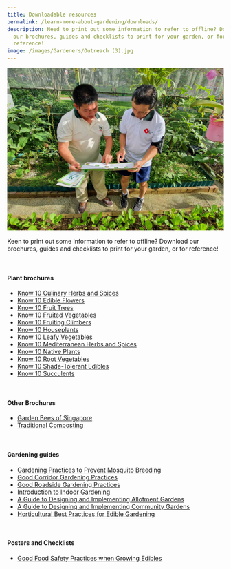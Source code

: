 ```yaml
---
title: Downloadable resources
permalink: /learn-more-about-gardening/downloads/
description: Need to print out some information to refer to offline? Download
  our brochures, guides and checklists to print for your garden, or for
  reference!
image: /images/Gardeners/Outreach (3).jpg
---
```

<section>
<img title="An NParks officer talking to a Community Gardener about gardening brochures. Photo by Jacqueline Chua." src="/images/Gardeners/Outreach%20(3).jpg">
<p>Keen to print out some information to refer to offline? Download our brochures, guides and checklists to print for your garden, or for reference!</p>
	<br>
	</section>
<section>
<h4>Plant brochures</h4>
<ul>
<li><a download="" href="/files/know%2010%20culinary%20herbs%20and%20spices.pdf">Know 10 Culinary Herbs and Spices</a></li>
	<li><a download="" href="/files/know%2010%20edible%20flowers.pdf">Know 10 Edible Flowers</a></li>
	<li><a download="" href="/files/know%2010%20fruit%20trees.pdf">Know 10 Fruit Trees</a></li>
				<li><a download="" href="/files/know%2010%20fruited%20vegetables.pdf">Know 10 Fruited Vegetables</a></li>
	<li><a download="" href="/files/know%2010%20fruiting%20climbers.pdf">Know 10 Fruiting Climbers</a></li>
		<li><a download="" href="/files/know%2010%20house%20plants.pdf">Know 10 Houseplants</a></li>
				<li><a download="" href="/files/know%2010%20leafy%20vegetables.pdf">Know 10 Leafy Vegetables</a></li>
		<li><a download="" href="/files/know%2010%20mediterranean%20herbs%20and%20spices.pdf">Know 10 Mediterranean Herbs and Spices</a></li>
	<li><a download="" href="/files/know%2010%20native%20plants.pdf">Know 10 Native Plants</a></li>
		<li><a download="" href="/files/know%2010%20root%20vegetables.pdf">Know 10 Root Vegetables</a></li>
		<li><a download="" href="/files/know%2010%20shade-tolerant%20edibles%20(readable).pdf">Know 10 Shade-Tolerant Edibles</a></li>	
	<li><a download="" href="/files/know%2010%20succulents.pdf">Know 10 Succulents</a></li>
</ul>
	<br>
</section>
<section>
<h4>Other Brochures</h4>
<ul>
				<li><a download="" href="/files/garden%20bees%20of%20singapore%20211110%20(rev%20b)%20digital.pdf">Garden Bees of Singapore</a></li>	
				<li><a download="" href="/files/traditional%20composting%20(readable).pdf">Traditional Composting</a></li>	
	</ul>
		<br>
</section>
<section>
<h4>Gardening guides</h4>
<ul>
				<li><a download="" href="/files/gardening%20practices%20to%20prevent%20mosquito%20breeding%20(readable)-1.pdf">Gardening Practices to Prevent Mosquito Breeding</a></li>	
				<li><a download="" href="/files/good%20corridor%20gardening%20practices.pdf">Good Corridor Gardening Practices</a></li>		
				<li><a download="" href="/files/good%20roadside%20gardening%20practices.pdf">Good Roadside Gardening Practices</a></li>	
				<li><a download="" href="/files/introduction%20to%20indoor%20gardening.pdf">Introduction to Indoor Gardening</a></li>	
				<li><a target="_blank" href="https://go.gov.sg/allotment-guide">A Guide to Designing and Implementing Allotment Gardens</a></li>	
				<li><a target="_blank" href="https://go.gov.sg/community-garden-design">A Guide to Designing and Implementing Community Gardens</a></li>	
				<li><a target="_blank" href="https://go.gov.sg/best-practices-edible-gardening">Horticultural Best Practices for Edible Gardening</a></li>	
</ul>
		<br>
</section>
<section>
<h4>Posters and Checklists</h4>
	<ul>
	<li><a download="" href="/files/good%20food%20safety%20practices%20when%20growing%20edibles%20poster.pdf">Good Food Safety Practices when Growing Edibles</a></li>	
</ul>
		<br>
</section>